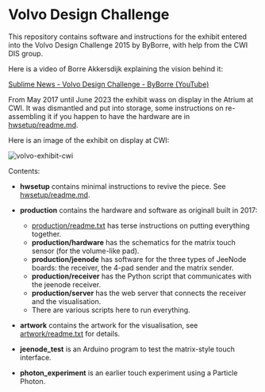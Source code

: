 # Volvo Design Challenge 

This repository contains software and instructions for the exhibit entered into the Volvo Design Challenge 2015 by ByBorre, with help from the CWI DIS group.

Here is a video of Borre Akkersdijk explaining the vision behind it:

[Sublime News - Volvo Design Challenge - ByBorre (YouTube)](https://youtu.be/kw6YL740Hyo)

From May 2017 until June 2023 the exhibit wass on display in the Atrium at CWI. It was dismantled and put into storage, some instructions on re-assembling it if you happen to have the hardware are in [hwsetup/readme.md](hwsetup/readme.md).

Here is an image of the exhibit on display at CWI:

![volvo-exhibit-cwi](https://www.cwi.nl/images/14228/spring_school_dis_4.width-768.jpg)

Contents:

- **hwsetup** contains minimal instructions to revive the piece. See [hwsetup/readme.md](hwsetup/readme.md).

- **production** contains the hardware and software as originall built in 2017:
	- [production/readme.txt](production/readme.txt) has terse instructions on putting everything together.
	- **production/hardware** has the schematics for the matrix touch sensor (for the volume-like pad).
	- **production/jeenode** has software for the three types of JeeNode boards: the receiver, the 4-pad sender and the matrix sender.
	- **production/receiver** has the Python script that communicates with the jeenode receiver.
	- **production/server** has the web server that connects the receiver and the visualisation.
	- There are various scripts here to run everything.
- **artwork** contains the artwork for the visualisation, see [artwork/readme.txt](artwork/readme.txt) for details.
- **jeenode_test** is an Arduino program to test the matrix-style touch interface.
- **photon_experiment** is an earlier touch experiment using a Particle Photon.
